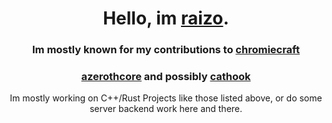<h1 align="center">Hello, im <a href="https://raizo.dev">raizo</a>.</h1>
<h3 align="center">Im mostly known for my contributions to <a href="https://github.com/chromiecraft">chromiecraft</a></h3>
<h3 align="center"><a href="https://github.com/azerothcore">azerothcore</a> and possibly <a href="https://github.com/nullworks/cathook">cathook</a></h3>
<p align="center">Im mostly working on C++/Rust Projects like those listed above, or do some server backend work here and there.</p>
